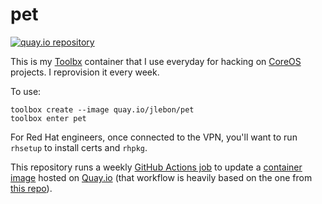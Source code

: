 # pet

[![quay.io repository](https://img.shields.io/badge/updated-2025--08--02-green)](https://quay.io/repository/jlebon/pet)

This is my [Toolbx](https://containertoolbx.org/) container
that I use everyday for hacking on
[CoreOS](https://github.com/coreos) projects. I reprovision
it every week.

To use:

```
toolbox create --image quay.io/jlebon/pet
toolbox enter pet
```

For Red Hat engineers, once connected to the VPN, you'll
want to run `rhsetup` to install certs and `rhpkg`.

This repository runs a weekly
[GitHub Actions job](https://github.com/jlebon/pet/actions/workflows/build.yml)
to update a
[container image](https://quay.io/repository/jlebon/pet)
hosted on [Quay.io](https://quay.io/) (that workflow is
heavily based on the one from
[this repo](https://github.com/coreos/mkpasswd-container)).
